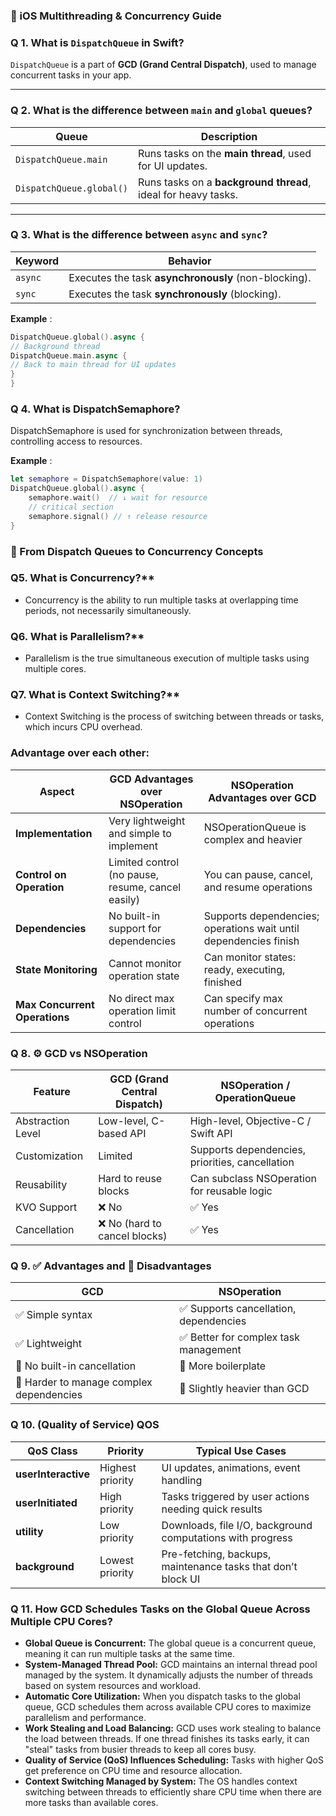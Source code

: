 ### 🚦 iOS Multithreading & Concurrency Guide


### Q 1. What is `DispatchQueue` in Swift?

`DispatchQueue` is a part of **GCD (Grand Central Dispatch)**, used to manage concurrent tasks in your app.

---


### Q 2. What is the difference between `main` and `global` queues?

| Queue         | Description                                                |
|---------------|------------------------------------------------------------|
| `DispatchQueue.main`  | Runs tasks on the **main thread**, used for UI updates.         |
| `DispatchQueue.global()` | Runs tasks on a **background thread**, ideal for heavy tasks. |

---


### Q 3. What is the difference between `async` and `sync`?

| Keyword | Behavior                                                    |
|---------|-------------------------------------------------------------|
| `async` | Executes the task **asynchronously** (non-blocking).        |
| `sync`  | Executes the task **synchronously** (blocking).             |

**Example** :
```swift 
DispatchQueue.global().async {
// Background thread
DispatchQueue.main.async {
// Back to main thread for UI updates
}
}
```


### Q 4. What is DispatchSemaphore?
DispatchSemaphore is used for synchronization between threads, controlling access to resources.

**Example** : 

```swift 
let semaphore = DispatchSemaphore(value: 1)
DispatchQueue.global().async {
    semaphore.wait()  // ↓ wait for resource
    // critical section
    semaphore.signal() // ↑ release resource
}
```


### 🔄 From Dispatch Queues to Concurrency Concepts

### Q5. What is Concurrency?**
- Concurrency is the ability to run multiple tasks at overlapping time periods, not necessarily simultaneously.



### Q6. What is Parallelism?**
- Parallelism is the true simultaneous execution of multiple tasks using multiple cores.



### Q7. What is Context Switching?**
- Context Switching is the process of switching between threads or tasks, which incurs CPU overhead.

### **Advantage over each other:**

| **Aspect**                    | **GCD Advantages over NSOperation**               | **NSOperation Advantages over GCD**                              |
| ----------------------------- | ------------------------------------------------- | ---------------------------------------------------------------- |
| **Implementation**            | Very lightweight and simple to implement          | NSOperationQueue is complex and heavier                          |
| **Control on Operation**      | Limited control (no pause, resume, cancel easily) | You can pause, cancel, and resume operations                     |
| **Dependencies**              | No built-in support for dependencies              | Supports dependencies; operations wait until dependencies finish |
| **State Monitoring**          | Cannot monitor operation state                    | Can monitor states: ready, executing, finished                   |
| **Max Concurrent Operations** | No direct max operation limit control             | Can specify max number of concurrent operations                  |




### Q 8. ⚙️ GCD vs NSOperation

| **Feature**       | GCD (Grand Central Dispatch) | NSOperation / OperationQueue                    |
| ----------------- | ---------------------------- | ----------------------------------------------- |
| Abstraction Level | Low-level, C-based API       | High-level, Objective-C / Swift API             |
| Customization     | Limited                      | Supports dependencies, priorities, cancellation |
| Reusability       | Hard to reuse blocks         | Can subclass NSOperation for reusable logic     |
| KVO Support       | ❌ No                         | ✅ Yes                                         |
| Cancellation      | ❌ No (hard to cancel blocks) | ✅ Yes                                        |





### Q 9. ✅ Advantages and 🚫 Disadvantages

| **GCD**                                         |  NSOperation                                    |
| ----------------------------------------------- | ----------------------------------------------- |
| ✅ Simple syntax                                | ✅ Supports cancellation, dependencies          |
| ✅ Lightweight                                  | ✅ Better for complex task management           |
| 🚫 No built-in cancellation                     | 🚫 More boilerplate                             |
| 🚫 Harder to manage complex dependencies        | 🚫 Slightly heavier than GCD                    |




### Q 10. (Quality of Service) QOS 

| **QoS Class**       | **Priority**     | **Typical Use Cases**                                        |
| ------------------- | ---------------- | ------------------------------------------------------------ |
| **userInteractive** | Highest priority | UI updates, animations, event handling                       |
| **userInitiated**   | High priority    | Tasks triggered by user actions needing quick results        |
| **utility**         | Low priority     | Downloads, file I/O, background computations with progress   |
| **background**      | Lowest priority  | Pre-fetching, backups, maintenance tasks that don’t block UI |


### Q 11. How GCD Schedules Tasks on the Global Queue Across Multiple CPU Cores?
- **Global Queue is Concurrent:** The global queue is a concurrent queue, meaning it can run multiple tasks at the same time.
- **System-Managed Thread Pool:** GCD maintains an internal thread pool managed by the system. It dynamically adjusts the number of threads based on system resources and workload.
- **Automatic Core Utilization:** When you dispatch tasks to the global queue, GCD schedules them across available CPU cores to maximize parallelism and performance.
- **Work Stealing and Load Balancing:** GCD uses work stealing to balance the load between threads. If one thread finishes its tasks early, it can "steal" tasks from busier threads to keep all cores busy.
- **Quality of Service (QoS) Influences Scheduling:** Tasks with higher QoS get preference on CPU time and resource allocation.
- **Context Switching Managed by System:** The OS handles context switching between threads to efficiently share CPU time when there are more tasks than available cores.
